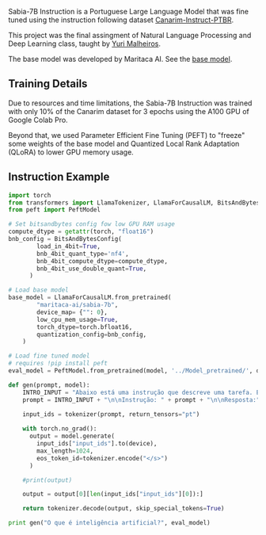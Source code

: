 Sabia-7B Instruction is a Portuguese Large Language Model that was fine tuned using the instruction following dataset [Canarim-Instruct-PTBR](https://huggingface.co/datasets/dominguesm/Canarim-Instruct-PTBR-Dataset).

This project was the final assingment of Natural Language Processing and Deep Learning class, taught by [Yuri Malheiros](https://huggingface.co/yurimalheiros).

The base model was developed by Maritaca AI. See the [base model](https://huggingface.co/maritaca-ai/sabia-7b).

## Training Details

Due to resources and time limitations, the Sabia-7B Instruction was trained with only 10% of the Canarim dataset for 3 epochs using the A100 GPU of Google Colab Pro.

Beyond that, we used Parameter Efficient Fine Tuning (PEFT) to "freeze" some weights of the base model and Quantized Local Rank Adaptation (QLoRA) to lower GPU memory usage.

## Instruction Example

```python
import torch
from transformers import LlamaTokenizer, LlamaForCausalLM, BitsAndBytesConfig
from peft import PeftModel

# Set bitsandbytes config fow low GPU RAM usage
compute_dtype = getattr(torch, "float16")
bnb_config = BitsAndBytesConfig(
        load_in_4bit=True,
        bnb_4bit_quant_type='nf4',
        bnb_4bit_compute_dtype=compute_dtype,
        bnb_4bit_use_double_quant=True,
      )

# Load base model
base_model = LlamaForCausalLM.from_pretrained(
        "maritaca-ai/sabia-7b",
        device_map= {"": 0},
        low_cpu_mem_usage=True,
        torch_dtype=torch.bfloat16,
        quantization_config=bnb_config,
    )

# Load fine tuned model
# requires !pip install peft
eval_model = PeftModel.from_pretrained(model, '../Model_pretrained/', device_map = {"": 0}, is_trainable=False)

def gen(prompt, model):
    INTRO_INPUT = "Abaixo está uma instrução que descreve uma tarefa. Escreva uma resposta que conclua adequadamente a solicitação."
    prompt = INTRO_INPUT + "\n\nInstrução: " + prompt + "\n\nResposta:"
    
    input_ids = tokenizer(prompt, return_tensors="pt")

    with torch.no_grad():
      output = model.generate(
        input_ids["input_ids"].to(device),
        max_length=1024,
        eos_token_id=tokenizer.encode("</s>")
      )

    #print(output)

    output = output[0][len(input_ids["input_ids"][0]):]

    return tokenizer.decode(output, skip_special_tokens=True)

print gen("O que é inteligência artificial?", eval_model)
```
